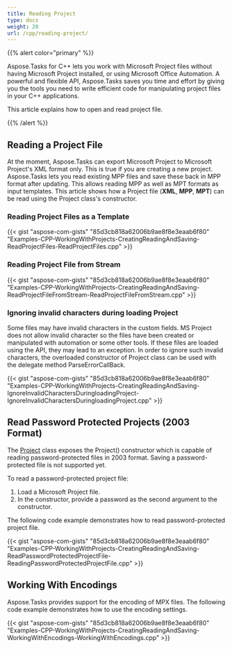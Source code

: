 ```yaml
---
title: Reading Project
type: docs
weight: 20
url: /cpp/reading-project/
---
```


{{% alert color="primary" %}} 

Aspose.Tasks for C++ lets you work with Microsoft Project files without having Microsoft Project installed, or using Microsoft Office Automation. A powerful and flexible API, Aspose.Tasks saves you time and effort by giving you the tools you need to write efficient code for manipulating project files in your C++ applications.

This article explains how to open and read project file.

{{% /alert %}} 
## **Reading a Project File**
At the moment, Aspose.Tasks can export Microsoft Project to Microsoft Project's XML format only. This is true if you are creating a new project. Aspose.Tasks lets you read existing MPP files and save these back in MPP format after updating. This allows reading MPP as well as MPT formats as input templates. This article shows how a Project file (**XML**, **MPP**, **MPT**) can be read using the Project class's constructor.
### **Reading Project Files as a Template**
{{< gist "aspose-com-gists" "85d3cb818a62006b9ae8f8e3eaab6f80" "Examples-CPP-WorkingWithProjects-CreatingReadingAndSaving-ReadProjectFiles-ReadProjectFiles.cpp" >}}
### **Reading Project File from Stream**
{{< gist "aspose-com-gists" "85d3cb818a62006b9ae8f8e3eaab6f80" "Examples-CPP-WorkingWithProjects-CreatingReadingAndSaving-ReadProjectFileFromStream-ReadProjectFileFromStream.cpp" >}}


### **Ignoring invalid characters during loading Project**
Some files may have invalid characters in the custom fields. MS Project does not allow invalid character so the files have been created or manipulated with automation or some other tools. If these files are loaded using the API, they may lead to an exception. In order to ignore such invalid characters, the overloaded constructor of Project class can be used with the delegate method ParseErrorCallBack.

{{< gist "aspose-com-gists" "85d3cb818a62006b9ae8f8e3eaab6f80" "Examples-CPP-WorkingWithProjects-CreatingReadingAndSaving-IgnoreInvalidCharactersDuringloadingProject-IgnoreInvalidCharactersDuringloadingProject.cpp" >}}
## **Read Password Protected Projects (2003 Format)**
The [Project](https://apireference.aspose.com/cpp/tasks/class/aspose.tasks.project/) class exposes the Project() constructor which is capable of reading password-protected files in 2003 format. Saving a password-protected file is not supported yet.

To read a password-protected project file:

1. Load a Microsoft Project file.
2. In the constructor, provide a password as the second argument to the constructor.

The following code example demonstrates how to read password-protected project file.

{{< gist "aspose-com-gists" "85d3cb818a62006b9ae8f8e3eaab6f80" "Examples-CPP-WorkingWithProjects-CreatingReadingAndSaving-ReadPasswordProtectedProjectFile-ReadingPasswordProtectedProjectFile.cpp" >}}
## **Working With Encodings**
Aspose.Tasks provides support for the encoding of MPX files. The following code example demonstrates how to use the encoding settings.

{{< gist "aspose-com-gists" "85d3cb818a62006b9ae8f8e3eaab6f80" "Examples-CPP-WorkingWithProjects-CreatingReadingAndSaving-WorkingWithEncodings-WorkingWithEncodings.cpp" >}}
